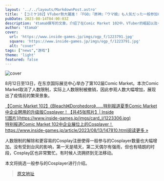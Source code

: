 ```yaml
---
layout: '../../layouts/MarkdownPost.astro'
title: '【コミケ102】VTuber勢大躍進！『FGO』『原神』『ウマ娘』も人気だった一般参加の美麗レイヤー20選【写真80枚】'
pubDate: 2023-08-14T04:00:03Z
description: '《tama》撰写的文章，介绍了在Comic Market 102中，VTuber的崛起以及一般参与者中受欢迎的美丽Cosplayer的20张照片。'
author: '《tama》'
cover:
  url: 'https://www.inside-games.jp/imgs/ogp_f/1223791.jpg'
  square: 'https://www.inside-games.jp/imgs/ogp_f/1223791.jpg'
  alt: "cover"
tags: ["news","游戏"]
theme: 'light'
featured: false
---
```


![cover](https://www.inside-games.jp/imgs/ogp_f/1223791.jpg)

8月12日至13日，在东京国际展览中心举办了第102届Comic Market。本次Comic Market取消了人数限制，实际上人数限制被撤销，因此参观人数大幅增加，展现出了疫情前的繁荣景象。

<div class="link-card"><a href="https://www.inside-games.jp/article/2023/08/13/147810.html" target="_blank"><div class="link-card-title">【Comic Market 102】《Bleach》《Dorohedoro》……特别报道夏季Comic Market中企业聘用的升级版Cosplayer！【共45张照片】| Inside</div><div class="link-card-image">![图片](https://www.inside-games.jp/imgs/card_l/1223306.jpg)</div><div class="link-card-cap">特别报道Comic Market 102中企业展位上的Cosplayer！</div><div class="link-card-url"><span class="link-card-urltxt">https://www.inside-games.jp/article/2023/08/13/147810.html</span><span class="link-card-btn">阅读更多 »</span></div></a></div>

人数限制的解除和更容易的Cosplay注册使得一般参与的Cosplayer数量也大幅增加。没有受到台风的影响，第一天是晴天，第二天偶尔有强雨，但也有晴朗的时段，Cosplay区也非常繁忙。有时候人流拥挤到无法移动。

本文将挑选一般参与的Cosplayer进行介绍。

>[原文地址](https://www.inside-games.jp/article/2023/08/14/147834.html)  